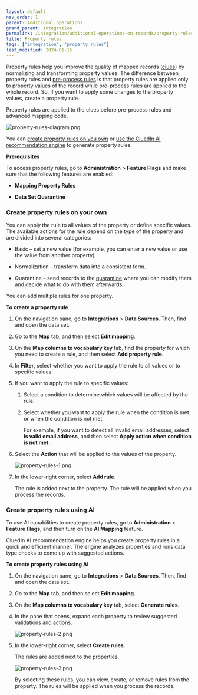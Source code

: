```yaml
---
layout: default
nav_order: 1
parent: Additional operations
grand_parent: Integration
permalink: /integration/additional-operations-on-records/property-rules
title: Property rules
tags: ["integration", "property rules"]
last_modified: 2024-01-15
---
```


Property rules help you improve the quality of mapped records ([clues](/key-terms-and-features/clue-reference)) by normalizing and transforming property values. The difference between property rules and [pre-process rules](/integration/additional-operations-on-records/preprocess-rules) is that property rules are applied only to property values of the record while pre-process rules are applied to the whole record. So, if you want to apply some changes to the property values, create a property rule.

Property rules are applied to the clues before pre-process rules and advanced mapping code.

![property-rules-diagram.png](../../assets/images/integration/additional-operations/property-rules-diagram.png)

You can [create property rules on you own](#create-property-rules) or [use the CluedIn AI recommendation engine](#create-property-rules-using-AI) to generate property rules.

**Prerequisites**

To access property rules, go to **Administration** > **Feature Flags** and make sure that the following features are enabled:

- **Mapping Property Rules**

- **Data Set Quarantine**

### Create property rules on your own

You can apply the rule to all values of the property or define specific values. The available actions for the rule depend on the type of the property and are divided into several categories:

- Basic – set a new value (for example, you can enter a new value or use the value from another property).

- Normalization – transform data into a consistent form.

- Quarantine – send records to the [quarantine](/integration/additional-operations-on-records/quarantine) where you can modify them and decide what to do with them afterwards.

You can add multiple rules for one property.

**To create a property rule**

1. On the navigation pane, go to **Integrations** > **Data Sources**. Then, find and open the data set.

1. Go to the **Map** tab, and then select **Edit mapping**.

1. On the **Map columns to vocabulary key** tab, find the property for which you need to create a rule, and then select **Add property rule**.

1. In **Filter**, select whether you want to apply the rule to all values or to specific values.

1. If you want to apply the rule to specific values:

    1. Select a condition to determine which values will be affected by the rule.

    1. Select whether you want to apply the rule when the condition is met or when the condition is not met.

        For example, if you want to detect all invalid email addresses, select **Is valid email address**, and then select **Apply action when condition is not met**.

1. Select the **Action** that will be applied to the values of the property.

    ![property-rules-1.png](../../assets/images/integration/additional-operations/property-rules-1.png)

1. In the lower-right corner, select **Add rule**.

     The rule is added next to the property. The rule will be applied when you process the records.

### Create property rules using AI

To use AI capabilities to create property rules, go to **Administration** > **Feature Flags**, and then turn on the **AI Mapping** feature.

CluedIn AI recommendation engine helps you create property rules in a quick and efficient manner. The engine analyzes properties and runs data type checks to come up with suggested actions.

**To create property rules using AI**

1. On the navigation pane, go to **Integrations** > **Data Sources**. Then, find and open the data set.

1. Go to the **Map** tab, and then select **Edit mapping**.

1. On the **Map columns to vocabulary key** tab, select **Generate rules**.

1. In the pane that opens, expand each property to review suggested validations and actions.

    ![property-rules-2.png](../../assets/images/integration/additional-operations/property-rules-2.png)

1. In the lower-right corner, select **Create rules**.

    The rules are added next to the properties.

    ![property-rules-3.png](../../assets/images/integration/additional-operations/property-rules-3.png)

    By selecting these rules, you can view, create, or remove rules from the property. The rules will be applied when you process the records.